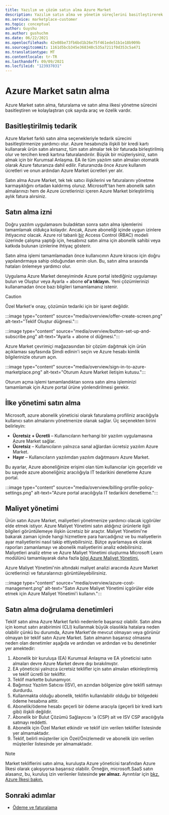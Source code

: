 ```yaml
---
title: Yazılım ve çözüm satın alma Azure Market
description: Yazılım satın alma ve yönetim süreçlerini basitleştirerek kolaylaştıran araçlar hakkında bilgi Azure Market.
ms.service: marketplace-customer
ms.topic: conceptual
author: Guyshu
ms.author: gushuchm
ms.date: 06/22/2021
ms.openlocfilehash: 42e08be73fb6bd1b26e75f461ede51b1e18b909b
ms.sourcegitcommit: 1161d5bcb345e368348c535a7211f0d353c5a471
ms.translationtype: MT
ms.contentlocale: tr-TR
ms.lasthandoff: 09/09/2021
ms.locfileid: "123937031"
---
```

# <a name="azure-marketplace-purchasing"></a>Azure Market satın alma

Azure Market satın alma, faturalama ve satın alma ilkesi yönetme sürecini basitleştiren ve kolaylaştıran çok sayıda araç ve özelik vardır.

## <a name="simplified-procurement"></a>Basitleştirilmiş tedarik

Azure Market farklı satın alma seçenekleriyle tedarik sürecini basitleştirmenize yardımcı olur. Azure hesabınızla ilişkili bir kredi kartı kullanarak ürün satın alırsanız, tüm satın almalar tek bir faturada birleştirilmiş olur ve tercihen kredi kartına faturalandırılır. Büyük bir müşteriysiniz, satın almak için bir Kurumsal Anlaşma. EA ile tüm yazılım satın almaları otomatik olarak Azure faturanıza dahil edilir. Faturanızda önce Azure kullanım ücretleri ve onun ardından Azure Market ücretleri yer alır.

Satın alma Azure Market, tek tek satıcı ilişkilerini ve faturalarını yönetme karmaşıklığını ortadan kaldırmış oluruz. Microsoft'tan hem abonelik satın almalarınızı hem de Azure ücretlerinizi içeren Azure Market birleştirilmiş aylık fatura alırsiniz.

## <a name="permission-to-purchase"></a>Satın alma izni

Doğru yazılım uygulamasını buladıktan sonra satın alma işlemlerini tamamlamak oldukça kolaydır. Ancak, Azure aboneliği içinde uygun izinlere ihtiyacınız olacak. Azure rol tabanlı [bir](/azure/role-based-access-control/overview) Access Control (RBAC) modeli üzerinde çalışma  yaptığı  için, hesabınız satın alma için abonelik sahibi veya katkıda bulunan izinlerine ihtiyaç gösterir.

Satın alma işlemi tamamlamadan önce kullanıcının Azure kiracısı için doğru yapılandırmaya sahip olduğundan emin olun. Bu, satın alma sırasında hataları önlemeye yardımcı olur.

Uygulama Azure Market deneyiminde Azure portal istediğiniz uygulamayı bulun ve Oluştur veya Ayarla  + abone **ol'a tıklayın.** Yeni çözümlerinizi kullanamadan önce bazı bilgileri tamamlamanız istenir.

> [!CAUTION]
> Özel Market'e onay, çözümün tedariki için bir işaret değildir.

:::image type="content" source="media/overview/offer-create-screen.png" alt-text="Teklif Oluştur düğmesi.":::

:::image type="content" source="media/overview/button-set-up-and-subscribe.png" alt-text="Ayarla + abone ol düğmesi.":::

Azure Market çevrimiçi mağazasından bir çözüm dağıtmak için ürün  açıklaması sayfasında Şimdi edinin'i seçin ve Azure hesabı kimlik bilgilerinizle oturum açın.

:::image type="content" source="media/overview/sign-in-to-azure-marketplace.png" alt-text="Oturum Azure Market iletişim kutusu.":::

Oturum açma işlemi tamamlandıktan sonra satın alma işleminizi tamamlamak için Azure portal ürüne yönlendirilmesi gerekir.

## <a name="purchase-policy-management"></a>İlke yönetimi satın alma

Microsoft, azure abonelik yöneticisi olarak faturalama profiliniz aracılığıyla kullanıcı satın almalarını yönetmenize olanak sağlar. Üç seçenekten birini belirleyin:

- **Ücretsiz + Ücretli** – Kullanıcıların herhangi bir yazılım uygulamasına Azure Market sağlar.
- **Ücretsiz** – Kullanıcıların yalnızca sanal ağlardan ücretsiz yazılım Azure Market.
- **Hayır** – Kullanıcıların yazılımdan yazılım dağıtmasını Azure Market.

Bu ayarlar, Azure aboneliğinize erişimi olan tüm kullanıcılar için geçerlidir ve bu sayede azure aboneliğiniz aracılığıyla IT tedarikini denetleme Azure portal.

:::image type="content" source="media/overview/billing-profile-policy-settings.png" alt-text="Azure portal aracılığıyla IT tedarikini denetleme.":::

## <a name="cost-management"></a>Maliyet yönetimi

Ürün satın Azure Market, maliyetleri yönetmenize yardımcı olacak içgörüler elde etmek istiyor. Azure Maliyet Yönetimi satın aldığınız ürünlerle ilgili bilgileri görüntülemeye ilişkin ücretsiz bir araçtır. Maliyet Yönetimi'ne bakarak zaman içinde hangi hizmetlere para harcadığınız ve bu maliyetlerin ayar maliyetlerini nasıl takip ettiyebilirsiniz. Bütçe ayarlamaya ek olarak raporları zamanlamayı ve abonelik maliyetlerini analiz edebilirsiniz. Maliyetleri analiz etme ve Azure Maliyet Yönetimi oluşturma Microsoft Learn modülünü tamamlayarak daha fazla [bilgi Azure Maliyet Yönetimi.](/learn/modules/analyze-costs-create-budgets-azure-cost-management/)

Azure Maliyet Yönetimi'nin altındaki maliyet analizi aracında Azure Market ücretlerinizi ve faturalarınızı görüntüleyebilirsiniz.

:::image type="content" source="media/overview/azure-cost-management.png" alt-text="Satın Azure Maliyet Yönetimi içgörüler elde etmek için Azure Maliyet Yönetimi'i kullanın.":::

## <a name="purchase-validation-checks"></a>Satın alma doğrulama denetimleri

Teklif satın alma Azure Market farklı nedenlerle başarısız olabilir. Satın alma için komut satırı arabirimini (CLI) kullanmak büyük olasılıkla hatalara neden olabilir çünkü bu durumda, Azure Market'de mevcut olmayan veya görünür olmayan bir teklif satın Azure Market. Satın almanın başarısız olmasına neden olan denetimler aşağıda ve ardından ve ardından ve bu denetimler yer amektedir:

1. Abonelik bir kuruluşa (EA) Kurumsal Anlaşma ve EA yöneticisi satın almaları devre Azure Market devre dışı bırakılmıştır.
1. EA yöneticisi yalnızca ücretsiz teklifler için satın almaları etkinleştirmiş ve teklif ücretli bir tekliftir.
1. Teklif markette bulunamıyor.
1. Bağımsız Yazılım Satıcısı (ISV), en azından bölgenize göre teklifi satmayı durdurdu.
1. Kullanmakta olduğu abonelik, teklifin kullanılabilir olduğu bir bölgedeki ödeme hesabına aittir.
1. Abonelik/ödeme hesabı geçerli bir ödeme aracıyla (geçerli bir kredi kartı gibi) ilişkili değildir.
1. Abonelik bir Bulut Çözümü Sağlayıcısı 'a (CSP) ait ve ISV CSP aracılığıyla satmayı reddetti.
1. Abonelik için Özel Market etkindir ve teklif izin verilen teklifler listesinde yer almamaktadır.
1. Teklif, belirli müşteriler için Özel/Önizlemedir ve abonelik izin verilen müşteriler listesinde yer almamaktadır.

> [!NOTE]
> Market tekliflerini satın alma, kuruluşta Azure yöneticisi tarafından Azure İlkesi olarak çakışıyorsa başarısız olabilir. Örneğin, microsoft.SaaS satın alasanız, bu, kuruluş izin verilenler listesinde **yer almaz.** Ayrıntılar için [bkz. Azure İlkesi bakın.](/azure/governance/policy/)

## <a name="next-steps"></a>Sonraki adımlar

- [Ödeme ve faturalama](billing-invoicing.md)